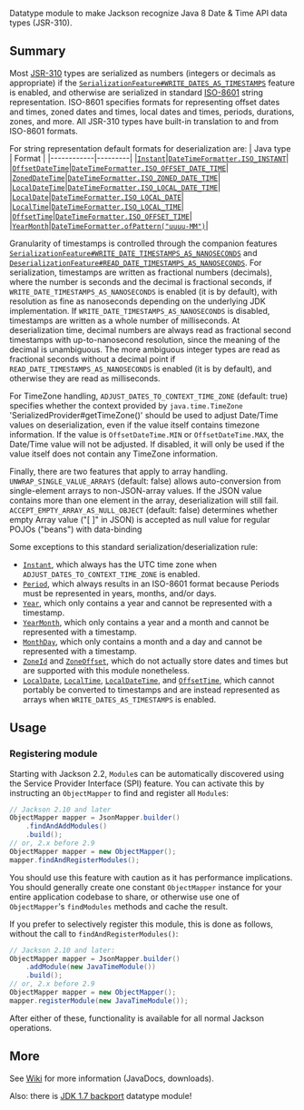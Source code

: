 Datatype module to make Jackson recognize Java 8 Date & Time API data types (JSR-310).

## Summary

Most [JSR-310](https://jcp.org/en/jsr/detail?id=310) types are serialized as numbers (integers or decimals as appropriate) if the
[`SerializationFeature#WRITE_DATES_AS_TIMESTAMPS`](http://fasterxml.github.com/jackson-databind/javadoc/2.2.0/com/fasterxml/jackson/databind/SerializationFeature.html#WRITE_DATES_AS_TIMESTAMPS)
feature is enabled, and otherwise are serialized in standard [ISO-8601](http://en.wikipedia.org/wiki/ISO_8601)
string representation. ISO-8601 specifies formats for representing offset dates and times, zoned dates and times,
local dates and times, periods, durations, zones, and more. All JSR-310 types have built-in translation to and from
ISO-8601 formats.

For string representation default formats for deserialization are:
|  Java type | Format  |
|------------|---------|
|[`Instant`](https://docs.oracle.com/javase/8/docs/api/java/time/Instant.html)|[`DateTimeFormatter.ISO_INSTANT`](https://docs.oracle.com/javase/8/docs/api/java/time/format/DateTimeFormatter.html#ISO_INSTANT)|
|[`OffsetDateTime`](https://docs.oracle.com/javase/8/docs/api/java/time/OffsetDateTime.html)|[`DateTimeFormatter.ISO_OFFSET_DATE_TIME`](https://docs.oracle.com/javase/8/docs/api/java/time/format/DateTimeFormatter.html#ISO_OFFSET_DATE_TIME)|
|[`ZonedDateTime`](https://docs.oracle.com/javase/8/docs/api/java/time/ZonedDateTime.html)|[`DateTimeFormatter.ISO_ZONED_DATE_TIME`](https://docs.oracle.com/javase/8/docs/api/java/time/format/DateTimeFormatter.html#ISO_ZONED_DATE_TIME)|
|[`LocalDateTime`](https://docs.oracle.com/javase/8/docs/api/java/time/LocalDateTime.html)|[`DateTimeFormatter.ISO_LOCAL_DATE_TIME`](https://docs.oracle.com/javase/8/docs/api/java/time/format/DateTimeFormatter.html#ISO_LOCAL_DATE_TIME)|
|[`LocalDate`](https://docs.oracle.com/javase/8/docs/api/java/time/LocalDate.html)|[`DateTimeFormatter.ISO_LOCAL_DATE`](https://docs.oracle.com/javase/8/docs/api/java/time/format/DateTimeFormatter.html#ISO_LOCAL_DATE)|
|[`LocalTime`](https://docs.oracle.com/javase/8/docs/api/java/time/LocalTime.html)|[`DateTimeFormatter.ISO_LOCAL_TIME`](https://docs.oracle.com/javase/8/docs/api/java/time/format/DateTimeFormatter.html#ISO_LOCAL_TIME)|
|[`OffsetTime`](https://docs.oracle.com/javase/8/docs/api/java/time/OffsetTime.html)|[`DateTimeFormatter.ISO_OFFSET_TIME`](https://docs.oracle.com/javase/8/docs/api/java/time/format/DateTimeFormatter.html#ISO_OFFSET_TIME)|
|[`YearMonth`](https://docs.oracle.com/javase/8/docs/api/java/time/YearMonth.html)|[`DateTimeFormatter.ofPattern("uuuu-MM")`](https://docs.oracle.com/javase/8/docs/api/java/time/format/DateTimeFormatter.html#ofPattern-java.lang.String-)|

Granularity of timestamps is controlled through the companion features
[`SerializationFeature#WRITE_DATE_TIMESTAMPS_AS_NANOSECONDS`](http://fasterxml.github.com/jackson-databind/javadoc/2.2.0/com/fasterxml/jackson/databind/SerializationFeature.html#WRITE_DATE_TIMESTAMPS_AS_NANOSECONDS)
and
[`DeserializationFeature#READ_DATE_TIMESTAMPS_AS_NANOSECONDS`](http://fasterxml.github.com/jackson-databind/javadoc/2.2.0/com/fasterxml/jackson/databind/DeserializationFeature.html#READ_DATE_TIMESTAMPS_AS_NANOSECONDS).
For serialization, timestamps are written as fractional numbers (decimals), where the number is seconds and the decimal
is fractional seconds, if `WRITE_DATE_TIMESTAMPS_AS_NANOSECONDS` is enabled (it is by default), with resolution as fine
as nanoseconds depending on the underlying JDK implementation. If `WRITE_DATE_TIMESTAMPS_AS_NANOSECONDS` is disabled,
timestamps are written as a whole number of milliseconds. At deserialization time, decimal numbers are always read as
fractional second timestamps with up-to-nanosecond resolution, since the meaning of the decimal is unambiguous. The
more ambiguous integer types are read as fractional seconds without a decimal point if
`READ_DATE_TIMESTAMPS_AS_NANOSECONDS` is enabled (it is by default), and otherwise they are read as milliseconds.

For TimeZone handling, `ADJUST_DATES_TO_CONTEXT_TIME_ZONE` (default: true) specifies whether the context provided by `java.time.TimeZone` 
'SerializedProvider#getTimeZone()' should be used to adjust Date/Time values on deserialization, even if the value itself
contains timezone information. If the value is `OffsetDateTime.MIN` or `OffsetDateTime.MAX`, the Date/Time value will not be adjusted. If disabled, it will only be used if the value itself does not contain any TimeZone information.

Finally, there are two features that apply to array handling. `UNWRAP_SINGLE_VALUE_ARRAYS` (default: false) allows auto-conversion from single-element arrays to non-JSON-array 
values. If the JSON value contains more than one element in the array, deserialization will still fail. `ACCEPT_EMPTY_ARRAY_AS_NULL_OBJECT` (default: false) determines whether empty Array value ("[ ]" in JSON) is accepted 
as null value for regular POJOs ("beans") with data-binding
    
Some exceptions to this standard serialization/deserialization rule:
* [`Instant`](https://docs.oracle.com/javase/8/docs/api/java/time/Instant.html), which always has the UTC time zone when `ADJUST_DATES_TO_CONTEXT_TIME_ZONE` is enabled.
* [`Period`](https://docs.oracle.com/javase/8/docs/api/java/time/Period.html), which always results in an ISO-8601 format
because Periods must be represented in years, months, and/or days.
* [`Year`](https://docs.oracle.com/javase/8/docs/api/java/time/Year.html), which only contains a year and cannot be
represented with a timestamp.
* [`YearMonth`](https://docs.oracle.com/javase/8/docs/api/java/time/YearMonth.html), which only contains a year and a month
and cannot be represented with a timestamp.
* [`MonthDay`](https://docs.oracle.com/javase/8/docs/api/java/time/MonthDay.html), which only contains a month and a day and
cannot be represented with a timestamp.
* [`ZoneId`](https://docs.oracle.com/javase/8/docs/api/java/time/ZoneId.html) and
[`ZoneOffset`](https://docs.oracle.com/javase/8/docs/api/java/time/ZoneOffset.html), which do not actually store dates and
times but are supported with this module nonetheless.
* [`LocalDate`](https://docs.oracle.com/javase/8/docs/api/java/time/LocalDate.html),
[`LocalTime`](https://docs.oracle.com/javase/8/docs/api/java/time/LocalTime.html),
[`LocalDateTime`](https://docs.oracle.com/javase/8/docs/api/java/time/LocalDateTime.html), and
[`OffsetTime`](https://docs.oracle.com/javase/8/docs/api/java/time/OffsetTime.html), which cannot portably be converted to
timestamps and are instead represented as arrays when `WRITE_DATES_AS_TIMESTAMPS` is enabled.

## Usage

### Registering module

Starting with Jackson 2.2, `Module`s can be automatically discovered using the 
Service Provider Interface (SPI) feature.
You can activate this by instructing an `ObjectMapper` to find and register all `Module`s:

```java
// Jackson 2.10 and later
ObjectMapper mapper = JsonMapper.builder()
    .findAndAddModules()
    .build();
// or, 2.x before 2.9
ObjectMapper mapper = new ObjectMapper();
mapper.findAndRegisterModules();
```

You should use this feature with caution as it has performance implications. You should generally create one constant
`ObjectMapper` instance for your entire application codebase to share, or otherwise use one of `ObjectMapper`'s
`findModules` methods and cache the result.

If you prefer to selectively register this module, this is done as follows, without the call to
`findAndRegisterModules()`:

```java
// Jackson 2.10 and later:
ObjectMapper mapper = JsonMapper.builder()
    .addModule(new JavaTimeModule())
    .build();
// or, 2.x before 2.9
ObjectMapper mapper = new ObjectMapper();
mapper.registerModule(new JavaTimeModule());
```

After either of these, functionality is available for all normal Jackson operations.

## More

See [Wiki](../../../wiki) for more information
(JavaDocs, downloads).

Also: there is [JDK 1.7 backport](https://github.com/joschi/jackson-datatype-threetenbp) datatype module!
